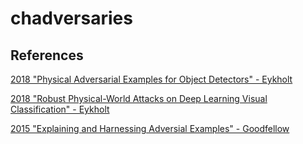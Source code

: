 # chadversaries

## References

[2018 "Physical Adversarial Examples for Object Detectors" - Eykholt](https://arxiv.org/pdf/1807.07769.pdf)

[2018 "Robust Physical-World Attacks on Deep Learning Visual Classification" - Eykholt](https://arxiv.org/pdf/1707.08945.pdf)

[2015 "Explaining and Harnessing Adversial Examples" - Goodfellow](https://arxiv.org/pdf/1412.6572.pdf)

